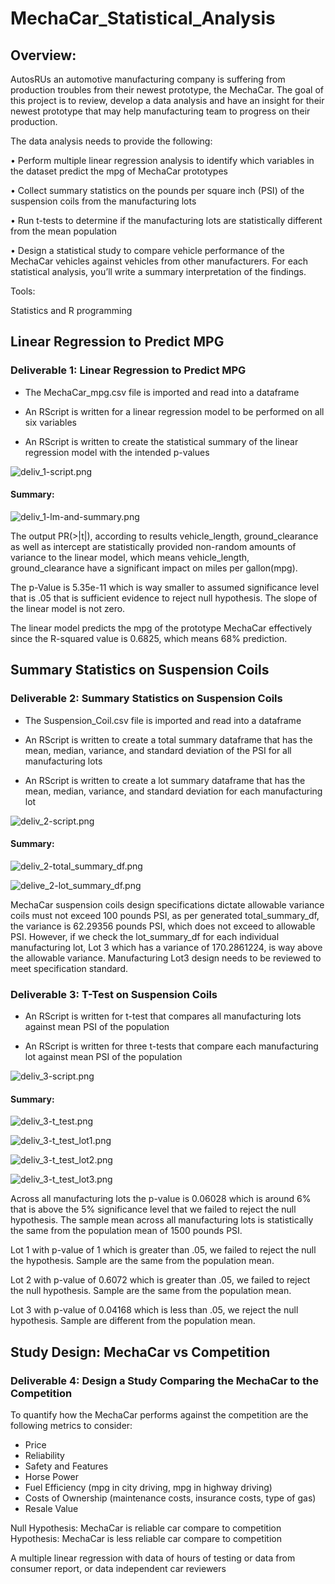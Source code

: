 # MechaCar_Statistical_Analysis

## Overview:

AutosRUs an automotive manufacturing company is suffering from production troubles from their newest prototype, the MechaCar.  The goal of this project is to review, develop a data analysis and have an insight for their newest prototype that may help manufacturing team to progress on their production. 

The data analysis needs to provide the following:

•	Perform multiple linear regression analysis to identify which variables in the dataset predict the mpg of MechaCar prototypes

•	Collect summary statistics on the pounds per square inch (PSI) of the suspension coils from the manufacturing lots

•	Run t-tests to determine if the manufacturing lots are statistically different from the mean population

•	Design a statistical study to compare vehicle performance of the MechaCar vehicles against vehicles from other manufacturers. For each statistical analysis, you’ll write a summary interpretation of the findings.

Tools:

Statistics and R programming


## Linear Regression to Predict MPG

### Deliverable 1: Linear Regression to Predict MPG

- The MechaCar_mpg.csv file is imported and read into a dataframe 

- An RScript is written for a linear regression model to be performed on all six variables
 
- An RScript is written to create the statistical summary of the linear regression model with the intended p-values 

![deliv_1-script.png](https://github.com/OPahunang/MechaCar_Statistical_Analysis/blob/main/resources/deliv_1-script.png)


#### Summary:


![deliv_1-lm-and-summary.png](https://github.com/OPahunang/MechaCar_Statistical_Analysis/blob/main/resources/deliv_1-lm-and-summary.png)


The output PR(>|t|), according to results vehicle_length, ground_clearance as well as intercept are statistically provided non-random amounts of variance to the linear model, which means vehicle_length, ground_clearance have a significant impact on miles per gallon(mpg). 

The p-Value is 5.35e-11 which is way smaller to assumed significance level that is .05 that is sufficient evidence to reject null hypothesis. The slope of the linear model is not zero.

The linear model predicts the mpg of the prototype MechaCar effectively since the R-squared value is 0.6825, which means 68% prediction. 


## Summary Statistics on Suspension Coils

### Deliverable 2: Summary Statistics on Suspension Coils

- The Suspension_Coil.csv file is imported and read into a dataframe 

- An RScript is written to create a total summary dataframe that has the mean, median, variance, and standard deviation of the PSI for all manufacturing lots 

- An RScript is written to create a lot summary dataframe that has the mean, median, variance, and standard deviation for each manufacturing lot 


![deliv_2-script.png](https://github.com/OPahunang/MechaCar_Statistical_Analysis/blob/main/resources/deliv_2-script.png)


#### Summary:

![deliv_2-total_summary_df.png](https://github.com/OPahunang/MechaCar_Statistical_Analysis/blob/main/resources/deliv_2-total_summary_df.png)

![delive_2-lot_summary_df.png](https://github.com/OPahunang/MechaCar_Statistical_Analysis/blob/main/resources/delive_2-lot_summary_df.png)


MechaCar suspension coils design specifications dictate allowable variance coils must not exceed 100 pounds PSI, as per generated total_summary_df, the variance is 62.29356 pounds PSI, which does not exceed to allowable PSI. However, if we check the lot_summary_df for each individual manufacturing lot, Lot 3 which has a variance of 170.2861224, is way above the allowable variance. Manufacturing Lot3 design needs to be reviewed to meet specification standard.


### Deliverable 3: T-Test on Suspension Coils

- An RScript is written for t-test that compares all manufacturing lots against mean PSI of the population 

- An RScript is written for three t-tests that compare each manufacturing lot against mean PSI of the population 

![deliv_3-script.png](https://github.com/OPahunang/MechaCar_Statistical_Analysis/blob/main/resources/deliv_3-script.png)


#### Summary:


![deliv_3-t_test.png](https://github.com/OPahunang/MechaCar_Statistical_Analysis/blob/main/resources/deliv_3-t_test.png)

![deliv_3-t_test_lot1.png](https://github.com/OPahunang/MechaCar_Statistical_Analysis/blob/main/resources/deliv_3-t_test_lot1.png)

![deliv_3-t_test_lot2.png](https://github.com/OPahunang/MechaCar_Statistical_Analysis/blob/main/resources/deliv_3-t_test_lot2.png)

![deliv_3-t_test_lot3.png](https://github.com/OPahunang/MechaCar_Statistical_Analysis/blob/main/resources/deliv_3-t_test_lot3.png)


Across all manufacturing lots the p-value is 0.06028 which is around 6% that is above the 5% significance level that we failed to reject the null hypothesis. The sample mean across all manufacturing lots is statistically the same from the population mean of 1500 pounds PSI.

Lot 1 with p-value of 1 which is greater than .05, we failed to reject the null the hypothesis. Sample are the same from the population mean. 

Lot 2 with p-value of 0.6072 which is greater than .05, we failed to reject the null hypothesis. Sample are the same from the population mean. 

Lot 3 with p-value of 0.04168 which is less than .05, we reject the null hypothesis. Sample are different from the population mean. 


## Study Design: MechaCar vs Competition

### Deliverable 4: Design a Study Comparing the MechaCar to the Competition

To quantify how the MechaCar performs against the competition are the following metrics to consider: 

-	Price
-	Reliability
-	Safety and Features
-	Horse Power
-	Fuel Efficiency (mpg in city driving, mpg in highway driving)
-	Costs of Ownership (maintenance costs, insurance costs, type of gas) 
-	Resale Value

Null Hypothesis: MechaCar is reliable car compare to competition
Hypothesis: MechaCar is less reliable car compare to competition

A multiple linear regression with data of hours of testing or data from consumer report, or data independent car reviewers



